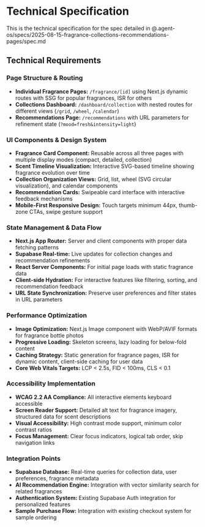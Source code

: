 # Technical Specification

This is the technical specification for the spec detailed in @.agent-os/specs/2025-08-15-fragrance-collections-recommendations-pages/spec.md

## Technical Requirements

### Page Structure & Routing
- **Individual Fragrance Pages:** `/fragrance/[id]` using Next.js dynamic routes with SSG for popular fragrances, ISR for others
- **Collections Dashboard:** `/dashboard/collection` with nested routes for different views (`/grid`, `/wheel`, `/calendar`)
- **Recommendations Page:** `/recommendations` with URL parameters for refinement state (`?mood=fresh&intensity=light`)

### UI Components & Design System
- **Fragrance Card Component:** Reusable across all three pages with multiple display modes (compact, detailed, collection)
- **Scent Timeline Visualization:** Interactive SVG-based timeline showing fragrance evolution over time
- **Collection Organization Views:** Grid, list, wheel (SVG circular visualization), and calendar components
- **Recommendation Cards:** Swipeable card interface with interactive feedback mechanisms
- **Mobile-First Responsive Design:** Touch targets minimum 44px, thumb-zone CTAs, swipe gesture support

### State Management & Data Flow
- **Next.js App Router:** Server and client components with proper data fetching patterns
- **Supabase Real-time:** Live updates for collection changes and recommendation refinements
- **React Server Components:** For initial page loads with static fragrance data
- **Client-side Hydration:** For interactive features like filtering, sorting, and recommendation feedback
- **URL State Synchronization:** Preserve user preferences and filter states in URL parameters

### Performance Optimization
- **Image Optimization:** Next.js Image component with WebP/AVIF formats for fragrance bottle photos
- **Progressive Loading:** Skeleton screens, lazy loading for below-fold content
- **Caching Strategy:** Static generation for fragrance pages, ISR for dynamic content, client-side caching for user data
- **Core Web Vitals Targets:** LCP < 2.5s, FID < 100ms, CLS < 0.1

### Accessibility Implementation
- **WCAG 2.2 AA Compliance:** All interactive elements keyboard accessible
- **Screen Reader Support:** Detailed alt text for fragrance imagery, structured data for scent descriptions
- **Visual Accessibility:** High contrast mode support, minimum color contrast ratios
- **Focus Management:** Clear focus indicators, logical tab order, skip navigation links

### Integration Points
- **Supabase Database:** Real-time queries for collection data, user preferences, fragrance metadata
- **AI Recommendation Engine:** Integration with vector similarity search for related fragrances
- **Authentication System:** Existing Supabase Auth integration for personalized features
- **Sample Purchase Flow:** Integration with existing checkout system for sample ordering